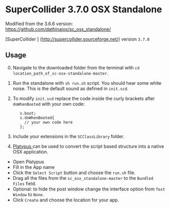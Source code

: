 # SuperCollider 3.7.0 OSX Standalone

Modified from the 3.6.6 version:
https://github.com/dathinaios/sc_osx_standalone/

[SuperCollider ] (http://supercollider.sourceforge.net/) version `3.7.0`

## Usage

0. Navigate to the downloaded folder from the terminal with `cd location_path_of_sc-osx-standalone-master`.
0. Run the standalone with `sh run.sh` script. You should hear some white noise. This is the default sound as defined in `init.scd`.
0. To modify `init.scd` replace the code inside the curly brackets after `doWhenBooted` with your own code:

          s.boot;
          s.doWhenBooted{
            // your own code here
          };

0. Include your extensions in the `SCClassLibrary` folder.
0. [Platypus ](http://sveinbjorn.org/platypus) can be used to convert the script based structure into a native OSX application.
  - Open Platypus
  - Fill in the App name
  - Click the `Select Script` button and choose the `run.sh` file.
  - Drag all the files from the `sc_osx_standalone-master` to the `Bundled Files` field.
  - Optional: to hide the post window change the interface option from `Text Window` to `None`.
  - Click `Create` and choose the location for your app. 
